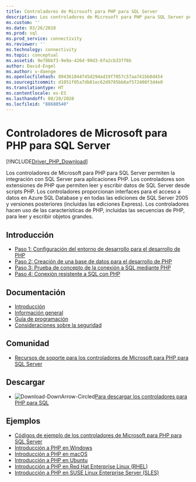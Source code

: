 ```yaml
---
title: Controladores de Microsoft para PHP para SQL Server
description: Los controladores de Microsoft para PHP para SQL Server permiten la integración con SQL Server para aplicaciones PHP a través de extensiones PHP.
ms.custom: ''
ms.date: 03/26/2018
ms.prod: sql
ms.prod_service: connectivity
ms.reviewer: ''
ms.technology: connectivity
ms.topic: conceptual
ms.assetid: 9e78bbf3-9e9a-426d-99d3-6fa2cb33ff6b
author: David-Engel
ms.author: v-daenge
ms.openlocfilehash: 894361044f45d294ad19f7057c57aa741bb0d454
ms.sourcegitcommit: d1051f05a7db81ec62d9785bb6af572408f3d4e0
ms.translationtype: HT
ms.contentlocale: es-ES
ms.lasthandoff: 08/20/2020
ms.locfileid: "88680540"
---
```

# <a name="microsoft-drivers-for-php-for-sql-server"></a>Controladores de Microsoft para PHP para SQL Server

[!INCLUDE[Driver_PHP_Download](../../includes/driver_php_download.md)]

Los controladores de Microsoft para PHP para SQL Server permiten la integración con SQL Server para aplicaciones PHP. Los controladores son extensiones de PHP que permiten leer y escribir datos de SQL Server desde scripts PHP. Los controladores proporcionan interfaces para el acceso a datos en Azure SQL Database y en todas las ediciones de SQL Server 2005 y versiones posteriores (incluidas las ediciones Express). Los controladores hacen uso de las características de PHP, incluidas las secuencias de PHP, para leer y escribir objetos grandes.  
  
## <a name="getting-started"></a>Introducción  
* [Paso 1: Configuración del entorno de desarrollo para el desarrollo de PHP](step-1-configure-development-environment-for-php-development.md)  
* [Paso 2: Creación de una base de datos para el desarrollo de PHP](step-2-create-a-sql-database-for-php-development.md)  
* [Paso 3: Prueba de concepto de la conexión a SQL mediante PHP](step-3-proof-of-concept-connecting-to-sql-using-php.md)  
* [Paso 4: Conexión resistente a SQL con PHP](step-4-connect-resiliently-to-sql-with-php.md)  
  
## <a name="documentation"></a>Documentación  
* [Introducción](getting-started-with-the-php-sql-driver.md)
* [Información general](overview-of-the-php-sql-driver.md)
* [Guía de programación](programming-guide-for-php-sql-driver.md) 
* [Consideraciones sobre la seguridad](security-considerations-for-php-sql-driver.md)
  
## <a name="community"></a>Comunidad  
* [Recursos de soporte para los controladores de Microsoft para PHP para SQL Server](support-resources-for-the-php-sql-driver.md)
  
## <a name="download"></a>Descargar  
* ![Download-DownArrow-Circled](../../ssms/media/download-icon.png)[Para descargar los controladores para PHP para SQL](download-drivers-php-sql-server.md)
  
## <a name="samples"></a>Ejemplos  
* [Códigos de ejemplo de los controladores de Microsoft para PHP para SQL Server](code-samples-for-php-sql-driver.md)
* [Introducción a PHP en Windows](https://www.microsoft.com/sql-server/developer-get-started/php/windows/)
* [Introducción a PHP en macOS](https://www.microsoft.com/sql-server/developer-get-started/php/mac/)
* [Introducción a PHP en Ubuntu](https://www.microsoft.com/sql-server/developer-get-started/php/ubuntu/)
* [Introducción a PHP en Red Hat Enterprise Linux (RHEL)](https://www.microsoft.com/sql-server/developer-get-started/php/rhel/)
* [Introducción a PHP en SUSE Linux Enterprise Server (SLES)](https://www.microsoft.com/sql-server/developer-get-started/php/sles/)
